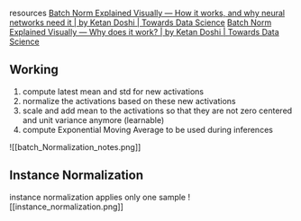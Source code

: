 resources 
[Batch Norm Explained Visually — How it works, and why neural networks need it | by Ketan Doshi | Towards Data Science](https://towardsdatascience.com/batch-norm-explained-visually-how-it-works-and-why-neural-networks-need-it-b18919692739)
[Batch Norm Explained Visually — Why does it work? | by Ketan Doshi | Towards Data Science](https://towardsdatascience.com/batch-norm-explained-visually-why-does-it-work-90b98bcc58a0)

## Working
1. compute latest mean and std for new activations
2. normalize the activations based on these new activations
3. scale and add mean to the activations so that they are not zero centered and unit variance anymore (learnable)
4. compute Exponential Moving Average to be used during inferences

![[batch_Normalization_notes.png]]

## Instance Normalization
instance normalization applies only one sample 
![[instance_normalization.png]]